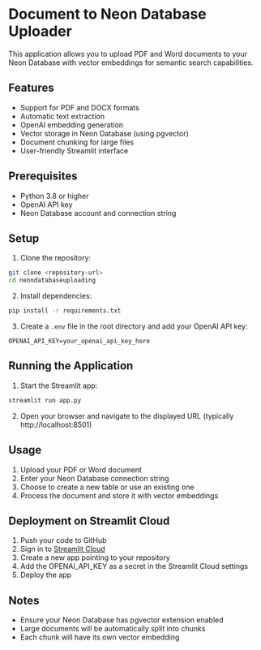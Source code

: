 # Document to Neon Database Uploader

This application allows you to upload PDF and Word documents to your Neon Database with vector embeddings for semantic search capabilities.

## Features

- Support for PDF and DOCX formats
- Automatic text extraction
- OpenAI embedding generation
- Vector storage in Neon Database (using pgvector)
- Document chunking for large files
- User-friendly Streamlit interface

## Prerequisites

- Python 3.8 or higher
- OpenAI API key
- Neon Database account and connection string

## Setup

1. Clone the repository:
```bash
git clone <repository-url>
cd neondatabaseuploading
```

2. Install dependencies:
```bash
pip install -r requirements.txt
```

3. Create a `.env` file in the root directory and add your OpenAI API key:
```
OPENAI_API_KEY=your_openai_api_key_here
```

## Running the Application

1. Start the Streamlit app:
```bash
streamlit run app.py
```

2. Open your browser and navigate to the displayed URL (typically http://localhost:8501)

## Usage

1. Upload your PDF or Word document
2. Enter your Neon Database connection string
3. Choose to create a new table or use an existing one
4. Process the document and store it with vector embeddings

## Deployment on Streamlit Cloud

1. Push your code to GitHub
2. Sign in to [Streamlit Cloud](https://streamlit.io/cloud)
3. Create a new app pointing to your repository
4. Add the OPENAI_API_KEY as a secret in the Streamlit Cloud settings
5. Deploy the app

## Notes

- Ensure your Neon Database has pgvector extension enabled
- Large documents will be automatically split into chunks
- Each chunk will have its own vector embedding 
